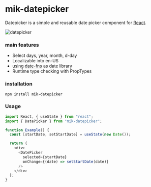 # mik-datepicker

Datepicker is a simple and reusable date picker component for [React](https://reactjs.org).

![datepicker](https://github.com/benaissa-saida/BenaissaSaida_14_20042023/assets/78473644/05f7fd9a-de1c-4b87-affa-9bc328fa5231)

### main features

- Select days, year, month, d-day
- Localizable into en-US
- using [date-fns](http://date-fns.org) as date library
- Runtime type checking with PropTypes

### installation

`npm install mik-datepicker`

### Usage

```javascript
import React, { useState } from "react";
import { DatePicker } from "mik-datepicker";

function Example() {
  const [startDate, setStartDate] = useState(new Date());

  return (
    <div>
      <DatePicker
        selected={startDate}
        onChange={(date) => setStartDate(date)}
      />
    </div>
  );
}
```
